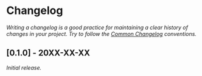 # Changelog

_Writing a changelog is a good practice for maintaining a clear history of changes in your project._
_Try to follow the [Common Changelog](https://common-changelog.org/) conventions._

## [0.1.0] - 20XX-XX-XX

_Initial release._
